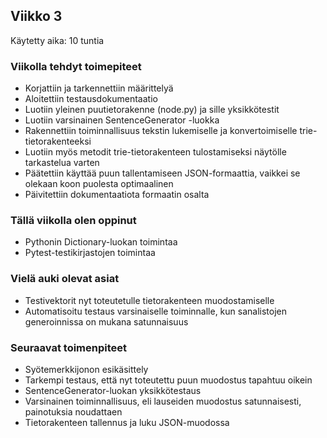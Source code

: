 ## Viikko 3

Käytetty aika: 10 tuntia

### Viikolla tehdyt toimepiteet
* Korjattiin ja tarkennettiin määrittelyä
* Aloitettiin testausdokumentaatio
* Luotiin yleinen puutietorakenne (node.py) ja sille yksikkötestit
* Luotiin varsinainen SentenceGenerator -luokka
* Rakennettiin toiminnallisuus tekstin lukemiselle ja konvertoimiselle trie-tietorakenteeksi
* Luotiin myös metodit trie-tietorakenteen tulostamiseksi näytölle tarkastelua varten
* Päätettiin käyttää puun tallentamiseen JSON-formaattia, vaikkei se olekaan koon puolesta optimaalinen
* Päivitettiin dokumentaatiota formaatin osalta

### Tällä viikolla olen oppinut
* Pythonin Dictionary-luokan toimintaa
* Pytest-testikirjastojen toimintaa

### Vielä auki olevat asiat
* Testivektorit nyt toteutetulle tietorakenteen muodostamiselle
* Automatisoitu testaus varsinaiselle toiminnalle, kun sanalistojen generoinnissa on mukana satunnaisuus

### Seuraavat toimenpiteet
* Syötemerkkijonon esikäsittely
* Tarkempi testaus, että nyt toteutettu puun muodostus tapahtuu oikein
* SentenceGenerator-luokan yksikkötestaus
* Varsinainen toiminnallisuus, eli lauseiden muodostus satunnaisesti, painotuksia noudattaen
* Tietorakenteen tallennus ja luku JSON-muodossa
